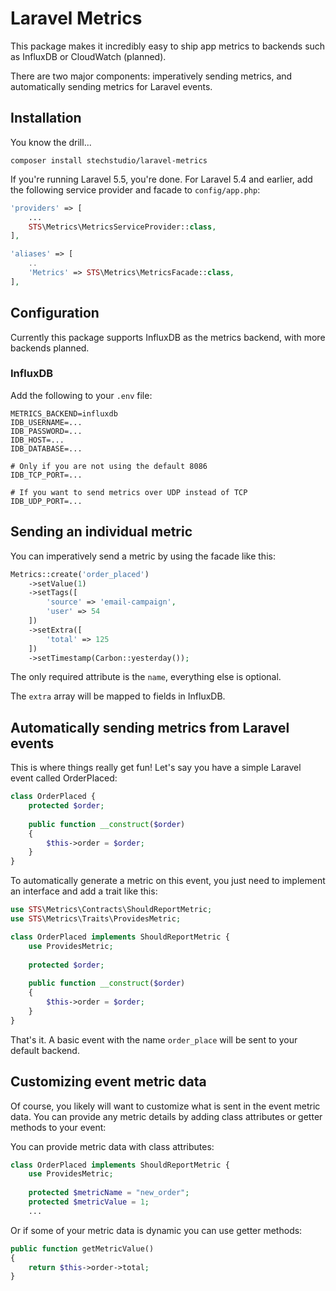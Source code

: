 # Laravel Metrics

This package makes it incredibly easy to ship app metrics to backends such as InfluxDB or CloudWatch (planned).

There are two major components: imperatively sending metrics, and automatically sending metrics for Laravel events.
   
## Installation

You know the drill...

```
composer install stechstudio/laravel-metrics
```

If you're running Laravel 5.5, you're done. For Laravel 5.4 and earlier, add the following service provider and facade to `config/app.php`:

```php
'providers' => [
    ...
    STS\Metrics\MetricsServiceProvider::class,
],

'aliases' => [
    ..
    'Metrics' => STS\Metrics\MetricsFacade::class,
],
```

## Configuration

Currently this package supports InfluxDB as the metrics backend, with more backends planned.

### InfluxDB

Add the following to your `.env` file:

```
METRICS_BACKEND=influxdb
IDB_USERNAME=...
IDB_PASSWORD=...
IDB_HOST=...
IDB_DATABASE=...

# Only if you are not using the default 8086
IDB_TCP_PORT=...

# If you want to send metrics over UDP instead of TCP
IDB_UDP_PORT=...
```

## Sending an individual metric

You can imperatively send a metric by using the facade like this:

```php
Metrics::create('order_placed')
    ->setValue(1)
    ->setTags([
        'source' => 'email-campaign',
        'user' => 54
    ])
    ->setExtra([
        'total' => 125
    ])
    ->setTimestamp(Carbon::yesterday());
```

The only required attribute is the `name`, everything else is optional. 

The `extra` array will be mapped to fields in InfluxDB.

## Automatically sending metrics from Laravel events

This is where things really get fun! Let's say you have a simple Laravel event called OrderPlaced:

```php
class OrderPlaced {
    protected $order;
    
    public function __construct($order)
    {
        $this->order = $order;
    }
}
```

To automatically generate a metric on this event, you just need to implement an interface and add a trait like this:
 
```php
use STS\Metrics\Contracts\ShouldReportMetric;
use STS\Metrics\Traits\ProvidesMetric;

class OrderPlaced implements ShouldReportMetric {
    use ProvidesMetric;
    
    protected $order;
    
    public function __construct($order)
    {
        $this->order = $order;
    }
}
```

That's it. A basic event with the name `order_place` will be sent to your default backend.

## Customizing event metric data

Of course, you likely will want to customize what is sent in the event metric data. You can provide any metric details by adding class attributes or getter methods to your event:

You can provide metric data with class attributes:

```php
class OrderPlaced implements ShouldReportMetric {
    use ProvidesMetric;
    
    protected $metricName = "new_order";
    protected $metricValue = 1;
    ...
```

Or if some of your metric data is dynamic you can use getter methods:

```php
public function getMetricValue()
{
    return $this->order->total;
}
```